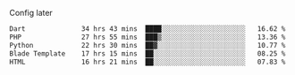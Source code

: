<!-- ## Hi there 👋 -->
Config later

<!--
**rickrck/rickrck** is a ✨ _special_ ✨ repository because its `README.md` (this file) appears on your GitHub profile.

Here are some ideas to get you started:

- 🔭 I’m currently working on ...
- 🌱 I’m currently learning ...
- 👯 I’m looking to collaborate on ...
- 🤔 I’m looking for help with ...
- 💬 Ask me about ...
- 📫 How to reach me: ...
- 😄 Pronouns: ...
- ⚡ Fun fact: ...
-->

<!--START_SECTION:waka-->

```txt
Dart              34 hrs 43 mins  ████░░░░░░░░░░░░░░░░░░░░░   16.62 %
PHP               27 hrs 55 mins  ███▒░░░░░░░░░░░░░░░░░░░░░   13.36 %
Python            22 hrs 30 mins  ██▓░░░░░░░░░░░░░░░░░░░░░░   10.77 %
Blade Template    17 hrs 15 mins  ██░░░░░░░░░░░░░░░░░░░░░░░   08.25 %
HTML              16 hrs 21 mins  ██░░░░░░░░░░░░░░░░░░░░░░░   07.83 %
```

<!--END_SECTION:waka-->

